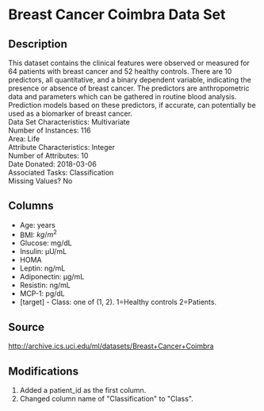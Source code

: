 # Breast Cancer Coimbra Data Set

## Description

This dataset contains the clinical features were observed or measured for 64 patients with breast cancer and 52 healthy controls. There are 10 predictors, all quantitative, and a binary dependent variable, indicating the presence or absence of breast cancer. The predictors are anthropometric data and parameters which can be gathered in routine blood analysis.
Prediction models based on these predictors, if accurate, can potentially be used as a biomarker of breast cancer.\
Data Set Characteristics: Multivariate\
Number of Instances: 116\
Area: Life\
Attribute Characteristics: Integer\
Number of Attributes: 10\
Date Donated: 2018-03-06\
Associated Tasks: Classification\
Missing Values? No

## Columns
- Age: years
- BMI: $kg/m^2$
- Glucose: mg/dL
- Insulin: µU/mL
- HOMA
- Leptin: ng/mL
- Adiponectin: µg/mL
- Resistin: ng/mL
- MCP-1: pg/dL
- [target] - Class: one of (1, 2). 1=Healthy controls
2=Patients.


## Source

http://archive.ics.uci.edu/ml/datasets/Breast+Cancer+Coimbra

## Modifications

1. Added a patient_id as the first column.
2. Changed column name of "Classification" to "Class".
